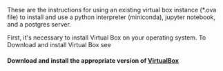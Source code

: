 These are the instructions for using an existing virtual box instance (*.ova file) to install and use a python interpreter (miniconda), jupyter notebook, and a postgres server.

First, it's necessary to install Virtual Box on your operating system.   To Download and install Virtual Box see

#### Download and install the appropriate version of [VirtualBox](https://www.virtualbox.org/wiki/Downloads)
